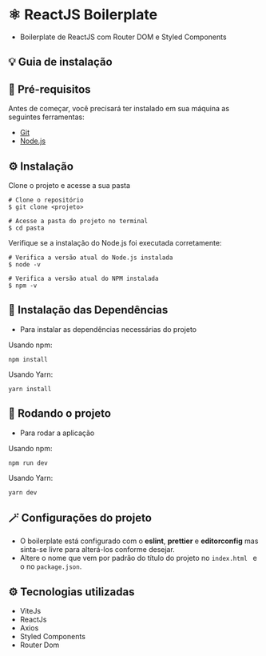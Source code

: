 # ⚛️ ReactJS Boilerplate

- Boilerplate de ReactJS com Router DOM e Styled Components

## 💡 Guia de instalação

## 📌 Pré-requisitos

Antes de começar, você precisará ter instalado em sua máquina as seguintes ferramentas:

- [Git](https://git-scm.com)
- [Node.js](https://nodejs.org/en/)

## ⚙️ Instalação

Clone o projeto e acesse a sua pasta

```
# Clone o repositório
$ git clone <projeto>

# Acesse a pasta do projeto no terminal
$ cd pasta
```

Verifique se a instalação do Node.js foi executada corretamente:

```
# Verifica a versão atual do Node.js instalada
$ node -v

# Verifica a versão atual do NPM instalada
$ npm -v
```

## 🔮 Instalação das Dependências

- Para instalar as dependências necessárias do projeto

Usando npm:

```
npm install
```

Usando Yarn:

```
yarn install
```

## 📁 Rodando o projeto

- Para rodar a aplicação

Usando npm:

```
npm run dev
```

Usando Yarn:

```
yarn dev
```

## 🪄 Configurações do projeto

- O boilerplate está configurado com o **eslint**, **prettier** e **editorconfig** mas sinta-se livre para alterá-los conforme desejar.
- Altere o nome que vem por padrão do título do projeto no `index.html ` e o no `package.json`.

## ⚙️ Tecnologias utilizadas

- ViteJs
- ReactJs
- Axios
- Styled Components
- Router Dom
